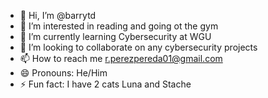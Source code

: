 - 👋 Hi, I’m @barrytd
- 👀 I’m interested in reading and going ot the gym
- 🌱 I’m currently learning Cybersecurity at WGU
- 💞️ I’m looking to collaborate on any cybersecurity projects
- 📫 How to reach me r.perezpereda01@gmail.com
- 😄 Pronouns: He/Him
- ⚡ Fun fact: I have 2 cats Luna and Stache

<!---
barrytd/barrytd is a ✨ special ✨ repository because its `README.md` (this file) appears on your GitHub profile.
You can click the Preview link to take a look at your changes.
--->
